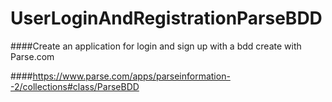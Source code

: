 # UserLoginAndRegistrationParseBDD

####Create an application for login and sign up with a bdd create with Parse.com

####https://www.parse.com/apps/parseinformation--2/collections#class/ParseBDD